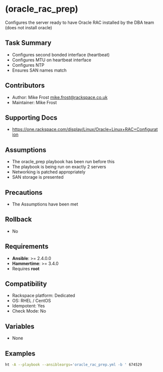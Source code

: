 # (oracle_rac_prep)

Configures the server ready to have Oracle RAC installed by the DBA team (does not install oracle)

## Task Summary
  - Configures second bonded interface (heartbeat)
  - Configures MTU on heartbeat interface
  - Configures NTP
  - Ensures SAN names match

## Contributors
  - Author: Mike Frost <mike.frost@rackspace.co.uk>
  - Maintainer: Mike Frost

## Supporting Docs
  - https://one.rackspace.com/display/Linux/Oracle+Linux+RAC+Configuration

## Assumptions
  - The oracle_prep playbook has been run before this
  - The playbook is being run on exactly 2 servers
  - Networking is patched appropriately
  - SAN storage is presented

## Precautions
  - The Assumptions have been met

## Rollback
  - No

## Requirements
  - **Ansible**: >= 2.4.0.0
  - **Hammertime**: >= 3.4.0
  - Requires **root**

## Compatibility
  - Rackspace platform: Dedicated
  - OS: RHEL / CentOS
  - Idempotent: Yes
  - Check Mode: No

## Variables
  - None

## Examples

  ```bash
ht -A --playbook --ansibleargs='oracle_rac_prep.yml -b ' 674529
```
